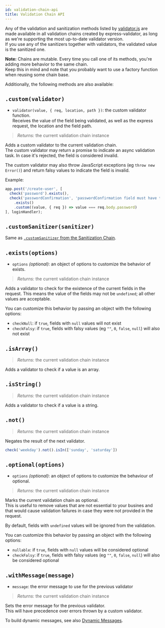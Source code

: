```yaml
---
id: validation-chain-api
title: Validation Chain API
---
```


Any of the validation and sanitization methods listed by [validator.js](https://github.com/chriso/validator.js) are made available in all validation chains created by express-validator, as long as we're supporting the most up-to-date validator version.  
If you use any of the sanitizers together with validators, the validated value is the sanitized one.

**Note:** Chains are mutable. Every time you call one of its methods, you're adding more behavior to the same chain.  
Keep this in mind and note that you probably want to use a factory function when reusing some chain base.

Additionally, the following methods are also available:

## `.custom(validator)`
- `validator(value, { req, location, path })`: the custom validator function.  
Receives the value of the field being validated, as well as the express request, the location and the field path.
> *Returns:* the current validation chain instance

Adds a custom validator to the current validation chain.  
The custom validator may return a promise to indicate an async validation task. In case it's rejected, the field is considered invalid.

The custom validator may also throw JavaScript exceptions (eg `throw new Error()`) and return falsy values to indicate the field is invalid.

Example:

```js
app.post('/create-user', [
  check('password').exists(),
  check('passwordConfirmation', 'passwordConfirmation field must have the same value as the password field')
    .exists()
    .custom((value, { req }) => value === req.body.password)
], loginHandler);
```

## `.customSanitizer(sanitizer)`
Same as [`.customSanitizer` from the Sanitization Chain](#customsanitizersanitizer).

## `.exists(options)`
- `options` *(optional)*: an object of options to customize the behavior of exists.
> *Returns:* the current validation chain instance

Adds a validator to check for the existence of the current fields in the request.
This means the value of the fields may not be `undefined`; all other values are acceptable.

You can customize this behavior by passing an object with the following options:
- `checkNull`: if `true`, fields with `null` values will not exist
- `checkFalsy`: if `true`, fields with falsy values (eg `""`, `0`, `false`, `null`) will also not exist

## `.isArray()`
> *Returns:* the current validation chain instance

Adds a validator to check if a value is an array.

## `.isString()`
> *Returns:* the current validation chain instance

Adds a validator to check if a value is a string.

## `.not()`
> *Returns:* the current validation chain instance

Negates the result of the next validator.

```js
check('weekday').not().isIn(['sunday', 'saturday'])
```

## `.optional(options)`
- `options` *(optional)*: an object of options to customize the behaviour of optional.
> *Returns:* the current validation chain instance

Marks the current validation chain as optional.  
This is useful to remove values that are not essential to your busines and that would cause validation failures in case they were not provided in the request.

By default, fields with `undefined` values will be ignored from the validation.

You can customize this behavior by passing an object with the following options:
- `nullable`: if `true`, fields with `null` values will be considered optional
- `checkFalsy`: if `true`, fields with falsy values (eg `""`, `0`, `false`, `null`) will also be considered optional

## `.withMessage(message)`
- `message`: the error message to use for the previous validator
> *Returns:* the current validation chain instance

Sets the error message for the previous validator.  
This will have precedence over errors thrown by a custom validator.

To build dynamic messages, see also [Dynamic Messages](feature-dynamic-messages.md).
